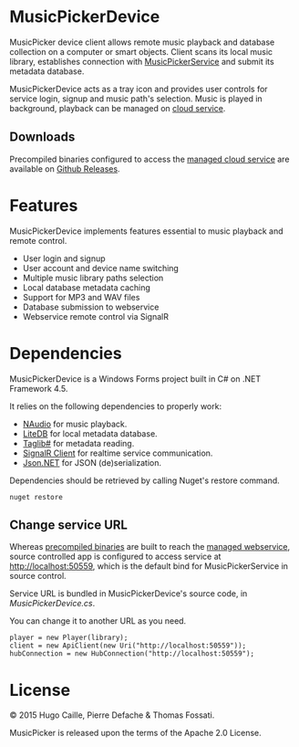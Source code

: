 # MusicPickerDevice
MusicPicker device client allows remote music playback and database collection on a computer or smart objects.
Client scans its local music library, establishes connection with 
[MusicPickerService](https://github.com/hutopi/MusicPickerService) and submit its metadata database.

MusicPickerDevice acts as a tray icon and provides user controls for service login, signup and music path's selection.
Music is played in background, playback can be managed on [cloud service](http://musicpicker.cloudapp.net).

Downloads
---------
Precompiled binaries configured to access the [managed cloud service](http://musicpicker.cloudapp.net)
are available on [Github Releases](https://github.com/hutopi/MusicPickerDevice/releases).

Features
==========
MusicPickerDevice implements features essential to music playback and remote control.

- User login and signup
- User account and device name switching
- Multiple music library paths selection
- Local database metadata caching
- Support for MP3 and WAV files
- Database submission to webservice
- Webservice remote control via SignalR

Dependencies
============
MusicPickerDevice is a Windows Forms project built in C# on .NET Framework 4.5.

It relies on the following dependencies to properly work:

- [NAudio](https://github.com/naudio/NAudio) for music playback.
- [LiteDB](https://github.com/mbdavid/LiteDB) for local metadata database.
- [Taglib#](https://github.com/mono/taglib-sharp) for metadata reading.
- [SignalR Client](https://github.com/SignalR/SignalR/) for realtime service communication.
- [Json.NET](https://github.com/JamesNK/Newtonsoft.Json) for JSON (de)serialization.

Dependencies should be retrieved by calling Nuget's restore command.

    nuget restore

Change service URL
------------------
Whereas [precompiled binaries](https://github.com/hutopi/MusicPickerDevice/releases) are built to
reach the [managed webservice](http://musicpicker.cloudapp.net), source controlled app is configured to
access service at [http://localhost:50559](http://localhost:50559), which is the default bind for MusicPickerService
in source control.

Service URL is bundled in MusicPickerDevice's source code, in *MusicPickerDevice.cs*. 

You can change it to another URL as you need.

    player = new Player(library);
    client = new ApiClient(new Uri("http://localhost:50559"));
    hubConnection = new HubConnection("http://localhost:50559");

License
===========
© 2015 Hugo Caille, Pierre Defache & Thomas Fossati. 

MusicPicker is released upon the terms of the Apache 2.0 License.
